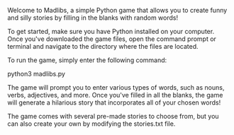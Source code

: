 Welcome to Madlibs, a simple Python game that allows you to create funny and silly stories by filling in the blanks with random words!

To get started, make sure you have Python installed on your computer. Once you've downloaded the game files, open the command prompt or terminal and navigate to the directory where the files are located.

To run the game, simply enter the following command:

python3 madlibs.py

The game will prompt you to enter various types of words, such as nouns, verbs, adjectives, and more. Once you've filled in all the blanks, the game will generate a hilarious story that incorporates all of your chosen words!

The game comes with several pre-made stories to choose from, but you can also create your own by modifying the stories.txt file.